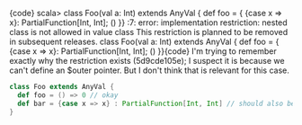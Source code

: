 {code}
scala> class Foo(val a: Int) extends AnyVal { def foo = { {case x => x}: PartialFunction[Int, Int]; () }}
<console>:7: error: implementation restriction: nested class is not allowed in value class
This restriction is planned to be removed in subsequent releases.
       class Foo(val a: Int) extends AnyVal { def foo = { {case x => x}: PartialFunction[Int, Int]; () }}{code}
I'm trying to remember exactly why the restriction exists (5d9cde105e); I suspect it is because we can't define an $outer pointer. But I don't think that is relevant for this case.

```scala
class Foo extends AnyVal {
  def foo = () => 0 // okay
  def bar = {case x => x} : PartialFunction[Int, Int] // should also be okay IMO
}
```
